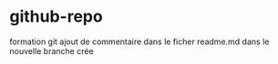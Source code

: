 # github-repo
formation git
ajout de commentaire dans le ficher readme.md dans le nouvelle branche crée
